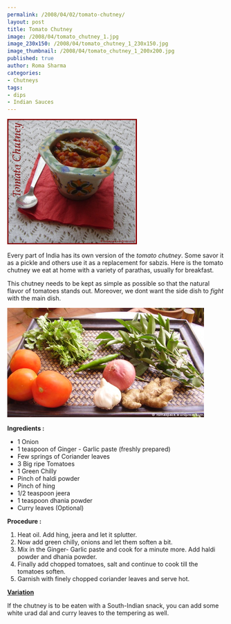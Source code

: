 ```yaml
--- 
permalink: /2008/04/02/tomato-chutney/
layout: post
title: Tomato Chutney
image: /2008/04/tomato_chutney_1.jpg
image_230x150: /2008/04/tomato_chutney_1_230x150.jpg
image_thumbnail: /2008/04/tomato_chutney_1_200x200.jpg
published: true
author: Roma Sharma
categories: 
- Chutneys
tags:
- dips
- Indian Sauces
---
```

<span style="text-decoration:underline;"><strong>
</strong></span>

<a href="/2008/04/tomato_chutney_1.jpg"><img class="alignnone size-medium wp-image-240" src="/2008/04/tomato_chutney_1.jpg" alt="" width="300" height="290" /></a>

Every part of India has its own version of the <em>tomato chutney</em>. Some savor it as a pickle and others use it as a replacement for sabzis. Here is the tomato chutney we eat at home with a variety of parathas, usually for breakfast.

This chutney needs to be kept as simple as possible so that the natural flavor of tomatoes stands out. Moreover, we dont want the side dish to <em>fight </em>with the main dish.

<a title="tomato_chutney.jpg" href="/2008/04/tomato_chutney.jpg"><img src="/2008/04/tomato_chutney.jpg" alt="tomato_chutney.jpg" /></a>

<strong>Ingredients :</strong>
<ul>
	<li>1 Onion</li>
	<li>1 teaspoon of Ginger - Garlic paste (freshly prepared)</li>
	<li>Few springs of Coriander leaves</li>
	<li>3 Big ripe Tomatoes</li>
	<li>1 Green Chilly</li>
	<li>Pinch of haldi powder</li>
	<li>Pinch of hing</li>
	<li>1/2 teaspoon jeera</li>
	<li>1 teaspoon dhania powder</li>
	<li>Curry leaves (Optional)</li>
</ul>
<strong>Procedure :</strong>
<ol>
	<li>Heat oil. Add hing, jeera and let it splutter.</li>
	<li>Now add green chilly, onions and let them soften a bit.</li>
	<li>Mix in the Ginger- Garlic paste and cook for a minute more. Add haldi powder and dhania powder.</li>
	<li>Finally add chopped tomatoes, salt and continue to cook till the tomatoes soften.</li>
	<li>Garnish with finely chopped coriander leaves and serve hot.</li>
</ol>
<span style="text-decoration:underline;"><strong>Variation</strong></span>

If the chutney is to be eaten with a South-Indian snack, you can add some white urad dal and curry leaves to the tempering as well.

